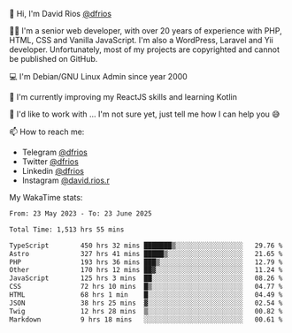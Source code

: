 👋 Hi, I'm David Rios [@dfrios](https://github.com/dfrios)

👨‍💻 I'm a senior web developer, with over 20 years of experience with PHP, HTML, CSS and Vanilla JavaScript. I'm also a WordPress, Laravel and Yii developer. Unfortunately, most of my projects are copyrighted and cannot be published on GitHub.

💻 I'm Debian/GNU Linux Admin since year 2000

🌱 I'm currently improving my ReactJS skills and learning Kotlin

💞️ I'd like to work with ... I'm not sure yet, just tell me how I can help you 😅


📫 How to reach me:
* Telegram [@dfrios](https://t.me/dfrios)
* Twitter [@dfrios](https://twitter.com/dfrios)
* Linkedin [@dfrios](https://linkedin.com/in/dfrios)
* Instagram [@david.rios.r](https://instagram.com/david.rios.r)



My WakaTime stats:
<!--START_SECTION:waka-->

```txt
From: 23 May 2023 - To: 23 June 2025

Total Time: 1,513 hrs 55 mins

TypeScript        450 hrs 32 mins ███████▒░░░░░░░░░░░░░░░░░   29.76 %
Astro             327 hrs 41 mins █████▒░░░░░░░░░░░░░░░░░░░   21.65 %
PHP               193 hrs 36 mins ███▒░░░░░░░░░░░░░░░░░░░░░   12.79 %
Other             170 hrs 12 mins ██▓░░░░░░░░░░░░░░░░░░░░░░   11.24 %
JavaScript        125 hrs 3 mins  ██░░░░░░░░░░░░░░░░░░░░░░░   08.26 %
CSS               72 hrs 10 mins  █▒░░░░░░░░░░░░░░░░░░░░░░░   04.77 %
HTML              68 hrs 1 min    █░░░░░░░░░░░░░░░░░░░░░░░░   04.49 %
JSON              38 hrs 25 mins  ▓░░░░░░░░░░░░░░░░░░░░░░░░   02.54 %
Twig              12 hrs 28 mins  ▒░░░░░░░░░░░░░░░░░░░░░░░░   00.82 %
Markdown          9 hrs 18 mins   ░░░░░░░░░░░░░░░░░░░░░░░░░   00.61 %
```

<!--END_SECTION:waka-->

